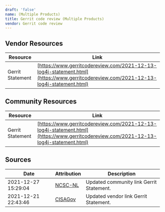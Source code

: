 ```yaml
---
draft: 'false'
name: (Multiple Products)
title: Gerrit code review (Multiple Products)
vendor: Gerrit code review
---
```


## Vendor Resources
| Resource | Link |
| --- | --- |
| Gerrit Statement | [https://www.gerritcodereview.com/2021-12-13-log4j-statement.html](https://www.gerritcodereview.com/2021-12-13-log4j-statement.html) |

## Community Resources
| Resource | Link |
| --- | --- |
| Gerrit Statement | [https://www.gerritcodereview.com/2021-12-13-log4j-statement.html](https://www.gerritcodereview.com/2021-12-13-log4j-statement.html) |


## Sources
| Date | Attribution | Description |
| --- | --- | --- |
| 2021-12-27 15:29:04 | [NCSC-NL](https://github.com/NCSC-NL/log4shell/blob/main/software/README.md) | Updated community link Gerrit Statement.  |
| 2021-12-21 22:43:46 | [CISAGov](https://raw.githubusercontent.com/cisagov/log4j-affected-db/develop/README.md) | Updated vendor link Gerrit Statement.  |
